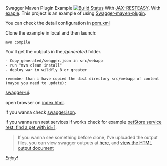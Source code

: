 Swagger Maven Plugin Example [![Build Status](https://travis-ci.org/kongchen/swagger-maven-example.png)](https://travis-ci.org/kongchen/swagger-maven-example)
With [JAX-RESTEASY](https://github.com/swagger-api/swagger-core/wiki/Swagger-Core-RESTEasy-2.X-Project-Setup-1.5#using-a-custom-application-subclass).
With [exaple](https://github.com/swagger-api/swagger-samples/tree/master/java/java-resteasy). 
This project is an example of using [Swagger-maven-plugin](https://github.com/kongchen/swagger-maven-plugin).

You can check the detail configuration in [pom.xml](https://github.com/kongchen/swagger-maven-example/blob/master/pom.xml#L40-L49)

Clone the example in local and then launch:
```
mvn compile
```
You'll get the outputs in the */generated* folder.

```
- Copy generated/swagger.json in src/webapp 
- run "mvn clean install" 
- deploy war in wildfly 8 or greater

remember than i have copied the dist directory src/webapp of content (maybe you need to update):
```
[swagger-ui](https://github.com/swagger-api/swagger-ui/blob/master/dist/).

open browser on [index.html](http://localhost:8080/swagger-maven-example/index.html).

if you wanna check [swagger.json](http://localhost:8080/swagger-maven-example/swagger.json). 

if you wanna run rest services if works check for example [petStore service rest: find a pet with id=1](http://localhost:8080/swagger-maven-example/rest/pet/1).

>If you wanna see something before clone, I've uploaded the output files, you can view swagger outputs at 
[here](https://github.com/kongchen/swagger-maven-example/blob/master/generated/swagger-ui), and 
[view the HTML output document](http://htmlpreview.github.io/?https://raw.github.com/kongchen/swagger-maven-example/master/generated/document.html) 

*Enjoy!*
